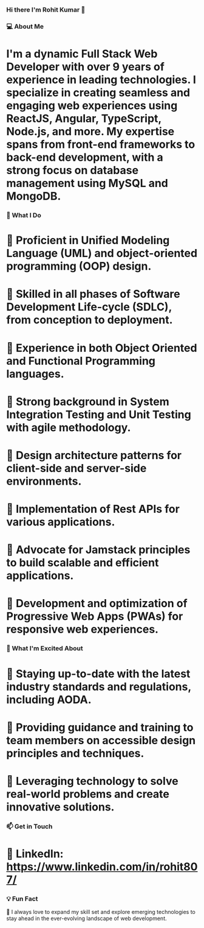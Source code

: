 ### Hi there I'm Rohit Kumar 👋

### 💻 About Me ### 
# I'm a dynamic Full Stack Web Developer with over 9 years of experience in leading technologies. I specialize in creating seamless and engaging web experiences using ReactJS, Angular, TypeScript, Node.js, and more. My expertise spans from front-end frameworks to back-end development, with a strong focus on database management using MySQL and MongoDB.

###  🌱 What I Do ###  

# 🔹 Proficient in Unified Modeling Language (UML) and object-oriented programming (OOP) design.

# 🔹 Skilled in all phases of Software Development Life-cycle (SDLC), from conception to deployment.

# 🔹 Experience in both Object Oriented and Functional Programming languages.

# 🔹 Strong background in System Integration Testing and Unit Testing with agile methodology.

# 🔹 Design architecture patterns for client-side and server-side environments.

# 🔹 Implementation of Rest APIs for various applications.

# 🔹 Advocate for Jamstack principles to build scalable and efficient applications.

# 🔹 Development and optimization of Progressive Web Apps (PWAs) for responsive web experiences.

###  🚀 What I'm Excited About ### 
# 🔹 Staying up-to-date with the latest industry standards and regulations, including AODA.

# 🔹 Providing guidance and training to team members on accessible design principles and techniques.

# 🔹 Leveraging technology to solve real-world problems and create innovative solutions.


###  📫 Get in Touch  ### 
# 🎯 LinkedIn: https://www.linkedin.com/in/rohit807/


### 💡 Fun Fact
📌 I always love to expand my skill set and explore emerging technologies to stay ahead in the ever-evolving landscape of web development.

<!--
**rohit13807/rohit13807** is a ✨ _special_ ✨ repository because its `README.md` (this file) appears on your GitHub profile.

Here are some ideas to get you started:

- 🔭 I’m currently working on ...
- 🌱 I’m currently learning ...
- 👯 I’m looking to collaborate on ...
- 🤔 I’m looking for help with ...
- 💬 Ask me about ...
- 📫 How to reach me: ...
- 😄 Pronouns: ...
- ⚡ Fun fact: ...
-->
